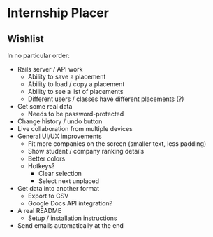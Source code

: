# Internship Placer

## Wishlist
In no particular order:

- Rails server / API work
  - Ability to save a placement
  - Ability to load / copy a placement
  - Ability to see a list of placements
  - Different users / classes have different placements (?)
- Get some real data
  - Needs to be password-protected
- Change history / undo button
- Live collaboration from multiple devices
- General UI/UX improvements
  - Fit more companies on the screen (smaller text, less padding)
  - Show student / company ranking details
  - Better colors
  - Hotkeys?
    - Clear selection
    - Select next unplaced
- Get data into another format
  - Export to CSV
  - Google Docs API integration?
- A real README
  - Setup / installation instructions
- Send emails automatically at the end
